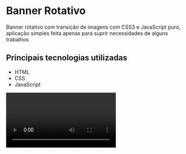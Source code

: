# Banner Rotativo

Banner rotativo com transição de imagens com CSS3 e JavaScript puro, aplicação simples feita apenas para suprir necessidades de alguns trabalhos

## Principais tecnologias utilizadas
- HTML
- CSS
- JavaScript

![](/video/banner.ogv)